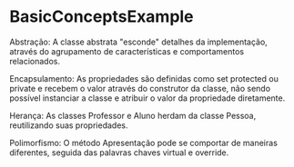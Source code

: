 # BasicConceptsExample

Abstração: A classe abstrata "esconde" detalhes da implementação, através do agrupamento de características e comportamentos relacionados.

Encapsulamento: As propriedades são definidas como set protected ou private e recebem o valor através do construtor da classe, não sendo possível instanciar a classe e atribuir o valor da propriedade diretamente.

Herança: As classes Professor e Aluno herdam da classe Pessoa, reutilizando suas propriedades.

Polimorfismo: O método Apresentação pode se comportar de maneiras diferentes, seguida das palavras chaves virtual e override.